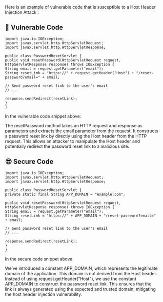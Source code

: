 Here is an example of vulnerable code that is susceptible to a Host Header Injection Attack :

## 🥺 Vulnerable Code
```
import java.io.IOException;
import javax.servlet.http.HttpServletRequest;
import javax.servlet.http.HttpServletResponse;

public class PasswordResetServlet {
public void resetPassword(HttpServletRequest request, HttpServletResponse response) throws IOException {
String email = request.getParameter("email");
String resetLink = "https://" + request.getHeader("Host") + "/reset-password?email=" + email;

// Send password reset link to the user's email
// ...

response.sendRedirect(resetLink);
}
}
```
In the vulnerable code snippet above:

The resetPassword method takes an HTTP request and response as parameters and extracts the email parameter from the request.
It constructs a password reset link by directly using the Host header from the HTTP request. This allows an attacker to manipulate the Host header and potentially redirect the password reset link to a malicious site.
## 😎 Secure Code
```
import java.io.IOException;
import javax.servlet.http.HttpServletRequest;
import javax.servlet.http.HttpServletResponse;

public class PasswordResetServlet {
private static final String APP_DOMAIN = "example.com";

public void resetPassword(HttpServletRequest request, HttpServletResponse response) throws IOException {
String email = request.getParameter("email");
String resetLink = "https://" + APP_DOMAIN + "/reset-password?email=" + email;

// Send password reset link to the user's email
// ...

response.sendRedirect(resetLink);
}
}
```
In the secure code snippet above:

We’ve introduced a constant APP_DOMAIN, which represents the legitimate domain of the application. This domain is not derived from the Host header.
Instead of using request.getHeader("Host"), we use the constant APP_DOMAIN to construct the password reset link. This ensures that the link is always generated using the expected and trusted domain, mitigating the host header injection vulnerability.
